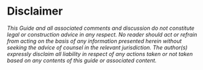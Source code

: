# Disclaimer

_This Guide and all associated comments and discussion do not constitute legal or construction advice in any respect. No reader should act or refrain from acting on the basis of any information presented herein without seeking the advice of counsel in the relevant jurisdiction. The author\(s\) expressly disclaim all liability in respect of any actions taken or not taken based on any contents of this guide or associated content._

